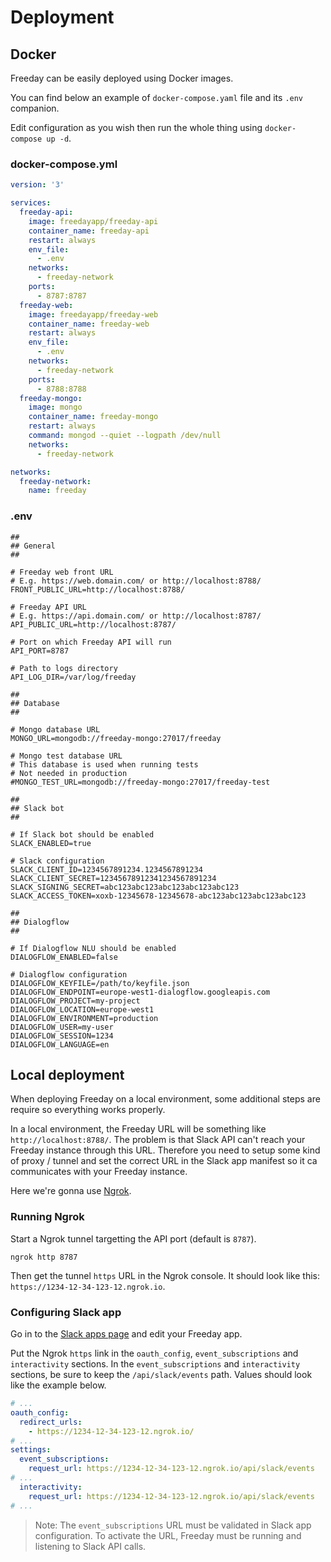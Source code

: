 # Deployment

## Docker

Freeday can be easily deployed using Docker images.

You can find below an example of `docker-compose.yaml` file and its `.env` companion.

Edit configuration as you wish then run the whole thing using `docker-compose up -d`.

### docker-compose.yml

```yaml
version: '3'

services:
  freeday-api:
    image: freedayapp/freeday-api
    container_name: freeday-api
    restart: always
    env_file:
      - .env
    networks:
      - freeday-network
    ports:
      - 8787:8787
  freeday-web:
    image: freedayapp/freeday-web
    container_name: freeday-web
    restart: always
    env_file:
      - .env
    networks:
      - freeday-network
    ports:
      - 8788:8788
  freeday-mongo:
    image: mongo
    container_name: freeday-mongo
    restart: always
    command: mongod --quiet --logpath /dev/null
    networks:
      - freeday-network

networks:
  freeday-network:
    name: freeday
```

### .env

```shell
##
## General
##

# Freeday web front URL
# E.g. https://web.domain.com/ or http://localhost:8788/
FRONT_PUBLIC_URL=http://localhost:8788/

# Freeday API URL
# E.g. https://api.domain.com/ or http://localhost:8787/
API_PUBLIC_URL=http://localhost:8787/

# Port on which Freeday API will run
API_PORT=8787

# Path to logs directory
API_LOG_DIR=/var/log/freeday

##
## Database
##

# Mongo database URL
MONGO_URL=mongodb://freeday-mongo:27017/freeday

# Mongo test database URL
# This database is used when running tests
# Not needed in production
#MONGO_TEST_URL=mongodb://freeday-mongo:27017/freeday-test

##
## Slack bot
##

# If Slack bot should be enabled
SLACK_ENABLED=true

# Slack configuration
SLACK_CLIENT_ID=1234567891234.1234567891234
SLACK_CLIENT_SECRET=12345678912341234567891234
SLACK_SIGNING_SECRET=abc123abc123abc123abc123abc123
SLACK_ACCESS_TOKEN=xoxb-12345678-12345678-abc123abc123abc123abc123

##
## Dialogflow
##

# If Dialogflow NLU should be enabled
DIALOGFLOW_ENABLED=false

# Dialogflow configuration
DIALOGFLOW_KEYFILE=/path/to/keyfile.json
DIALOGFLOW_ENDPOINT=europe-west1-dialogflow.googleapis.com
DIALOGFLOW_PROJECT=my-project
DIALOGFLOW_LOCATION=europe-west1
DIALOGFLOW_ENVIRONMENT=production
DIALOGFLOW_USER=my-user
DIALOGFLOW_SESSION=1234
DIALOGFLOW_LANGUAGE=en
```

## Local deployment

When deploying Freeday on a local environment, some additional steps are require so everything works properly.

In a local environment, the Freeday URL will be something like `http://localhost:8788/`.
The problem is that Slack API can't reach your Freeday instance through this URL.
Therefore you need to setup some kind of proxy / tunnel and set the correct URL in the Slack app manifest so it ca communicates with your Freeday instance.

Here we're gonna use [Ngrok](https://ngrok.com/).

### Running Ngrok

Start a Ngrok tunnel targetting the API port (default is `8787`).

```shell
ngrok http 8787
```

Then get the tunnel `https` URL in the Ngrok console. It should look like this: `https://1234-12-34-123-12.ngrok.io`.

### Configuring Slack app

Go in to the [Slack apps page](https://api.slack.com/apps) and edit your Freeday app.

Put the Ngrok `https` link in the `oauth_config`, `event_subscriptions` and `interactivity` sections. In the `event_subscriptions` and `interactivity` sections, be sure to keep the `/api/slack/events` path. Values should look like the example below.

```yaml
# ...
oauth_config:
  redirect_urls:
    - https://1234-12-34-123-12.ngrok.io/
# ...
settings:
  event_subscriptions:
    request_url: https://1234-12-34-123-12.ngrok.io/api/slack/events
# ...
  interactivity:
    request_url: https://1234-12-34-123-12.ngrok.io/api/slack/events
# ...
```

> Note: The `event_subscriptions` URL must be validated in Slack app configuration.
> To activate the URL, Freeday must be running and listening to Slack API calls.

